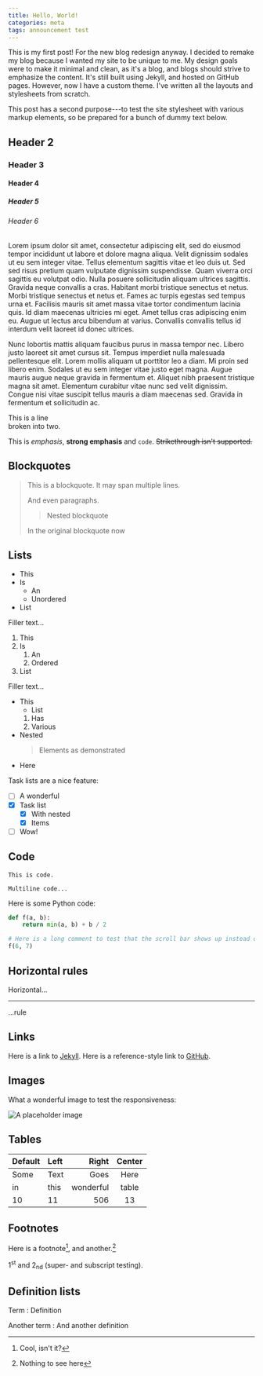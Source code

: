 ```yaml
---
title: Hello, World!
categories: meta
tags: announcement test
---
```


This is my first post! For the new blog redesign anyway. I decided to
remake my blog because I wanted my site to be unique to me. My design
goals were to make it minimal and clean, as it's a blog, and blogs
should strive to emphasize the content. It's still built using Jekyll,
and hosted on GitHub pages. However, now I have a custom theme. I've
written all the layouts and stylesheets from scratch.

This post has a second purpose---to test the site stylesheet with
various markup elements, so be prepared for a bunch of dummy text
below.

## Header 2
### Header 3
#### Header 4
##### Header 5
###### Header 6

Lorem ipsum dolor sit amet, consectetur adipiscing elit, sed do
eiusmod tempor incididunt ut labore et dolore magna aliqua. Velit
dignissim sodales ut eu sem integer vitae. Tellus elementum sagittis
vitae et leo duis ut. Sed sed risus pretium quam vulputate dignissim
suspendisse. Quam viverra orci sagittis eu volutpat odio. Nulla
posuere sollicitudin aliquam ultrices sagittis. Gravida neque
convallis a cras. Habitant morbi tristique senectus et netus. Morbi
tristique senectus et netus et. Fames ac turpis egestas sed tempus
urna et. Facilisis mauris sit amet massa vitae tortor condimentum
lacinia quis. Id diam maecenas ultricies mi eget. Amet tellus cras
adipiscing enim eu. Augue ut lectus arcu bibendum at varius. Convallis
convallis tellus id interdum velit laoreet id donec ultrices.

Nunc lobortis mattis aliquam faucibus purus in massa tempor
nec. Libero justo laoreet sit amet cursus sit. Tempus imperdiet nulla
malesuada pellentesque elit. Lorem mollis aliquam ut porttitor leo a
diam. Mi proin sed libero enim. Sodales ut eu sem integer vitae justo
eget magna. Augue mauris augue neque gravida in fermentum et. Aliquet
nibh praesent tristique magna sit amet. Elementum curabitur vitae nunc
sed velit dignissim. Congue nisi vitae suscipit tellus mauris a diam
maecenas sed. Gravida in fermentum et sollicitudin ac.

This is a line\
broken into two.

This is *emphasis*, **strong emphasis** and `code`. ~~Strikethrough
isn't supported.~~

## Blockquotes

> This is a blockquote.
> It may span multiple lines.
>
> And even paragraphs.
>
>> Nested blockquote
>
> In the original blockquote now

## Lists

- This
- Is
  - An
  - Unordered
- List

Filler text...

1. This
2. Is
   1. An
   2. Ordered
3. List

Filler text...

- This
  - List
  1. Has
  2. Various
- Nested
  > Elements as demonstrated
- Here

Task lists are a nice feature:

- [ ] A wonderful
- [X] Task list
  - [X] With nested
  - [X] Items
- [ ] Wow!

## Code

    This is code.
    
    Multiline code...

Here is some Python code:

```python
def f(a, b):
    return min(a, b) + b / 2

# Here is a long comment to test that the scroll bar shows up instead of wrapping the text.
f(6, 7)
```

## Horizontal rules

Horizontal...

---

...rule

## Links

Here is a link to [Jekyll](https://jekyllrb.com/). Here is a
reference-style link to [GitHub].

[GitHub]: https://github.com "My blog is hosted here"

## Images

What a wonderful image to test the responsiveness:

![A placeholder image](https://via.placeholder.com/2000x500)

## Tables

| Default | Left |     Right | Center |
|---------|:-----|----------:|:------:|
| Some    | Text |      Goes | Here   |
| in      | this | wonderful | table  |
| 10      | 11   |       506 | 13     |


## Footnotes

Here is a footnote[^1], and another.[^another]

1<sup>st</sup> and 2<sub>nd</sub> (super- and subscript testing).

[^1]: Cool, isn't it?
[^another]: Nothing to see here

## Definition lists

Term
: Definition

Another term
: And another definition
